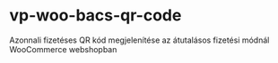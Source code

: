 # vp-woo-bacs-qr-code
Azonnali fizetéses QR kód megjelenítése az átutalásos fizetési módnál WooCommerce webshopban
